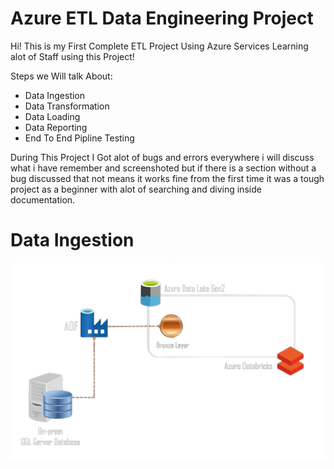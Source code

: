 # Azure ETL Data Engineering Project

Hi! This is my First Complete ETL Project Using Azure Services Learning alot of Staff using this Project!

Steps we Will talk About: 
 - Data Ingestion
 - Data Transformation
 - Data Loading
 - Data Reporting
 - End To End Pipline Testing

During This Project I Got alot of bugs and errors everywhere i will discuss what i have remember and screenshoted but if there is a section without a bug discussed that not means it works fine from the first time it was a tough project as a beginner with alot of searching and diving inside documentation.

# Data Ingestion
![alt text](https://github.com/PeterGeorge7/Azure-ETl-project/blob/main/image-removebg-preview.png)
